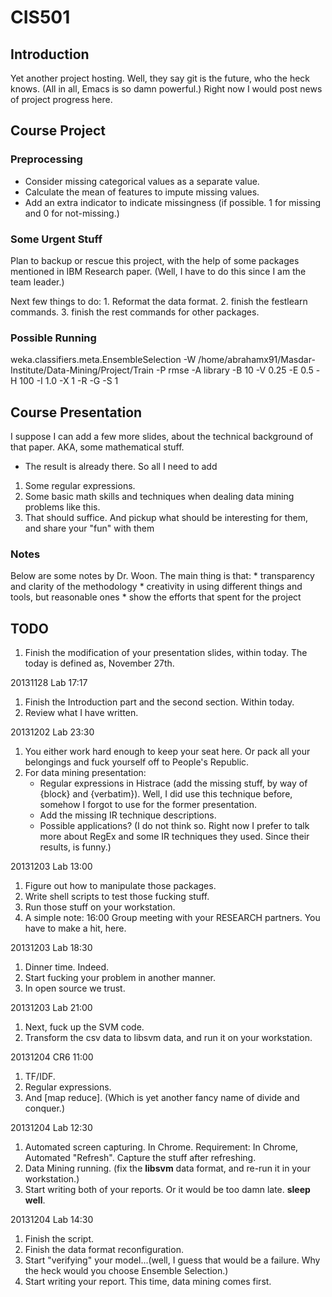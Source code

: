 CIS501
======

## Introduction ##
Yet another project hosting. Well, they say git is the future, who the
heck knows. (All in all, Emacs is so damn powerful.)
Right now I would post news of project progress here.

## Course Project ##

### Preprocessing ###
* Consider missing categorical values as a separate value.
* Calculate the mean of features to impute missing values.
* Add an extra indicator to indicate missingness (if possible. 1 for
  missing and 0 for not-missing.)

### Some Urgent Stuff ###
Plan to backup or rescue this project, with the help of some packages
mentioned in IBM Research paper. (Well, I have to do this since I am
the team leader.)

Next few things to do:
    1. Reformat the data format.
    2. finish the festlearn commands.
    3. finish the rest commands for other packages.

### Possible Running ###
weka.classifiers.meta.EnsembleSelection -W /home/abrahamx91/Masdar-Institute/Data-Mining/Project/Train -P rmse -A library -B 10 -V 0.25 -E 0.5 -H 100 -I 1.0 -X 1 -R -G -S 1

## Course Presentation ##
I suppose I can add a few more slides, about the technical background
of that paper. AKA, some mathematical stuff.

* The result is already there. So all I need to add
1. Some regular expressions.
2. Some basic math skills and techniques when dealing data mining
problems like this.
3. That should suffice. And pickup what should be interesting for
them, and share your "fun" with them

### Notes ###
Below are some notes by Dr. Woon.
The main thing is that:
    * transparency and clarity of the methodology
    * creativity in using different things and tools, but reasonable ones
    * show the efforts that spent for the project


## TODO ##
1. Finish the modification of your presentation slides, within
   today. The today is defined as, November 27th.

20131128 Lab 17:17
1. Finish the Introduction part and the second section. Within today.
2. Review what I have written.

20131202 Lab 23:30
1. You either work hard enough to keep your seat here. Or pack
       all your belongings and fuck yourself off to People's
       Republic.
2. For data mining presentation:
    * Regular expressions in Histrace (add the missing stuff,
      by way of {block} and {verbatim}). Well, I did use this
      technique before, somehow I forgot to use for the former
      presentation.
    * Add the missing IR technique descriptions.
    * Possible applications? (I do not think so. Right now I
      prefer to talk more about RegEx and some IR techniques
      they used. Since their results, is funny.)
    
20131203 Lab 13:00
1. Figure out how to manipulate those packages.
2. Write shell scripts to test those fucking stuff.
3. Run those stuff on your workstation.
4. A simple note: 16:00 Group meeting with your RESEARCH
   partners. You have to make a hit, here.

20131203 Lab 18:30
1. Dinner time. Indeed.
2. Start fucking your problem in another manner.
3. In open source we trust.

20131203 Lab 21:00
1. Next, fuck up the SVM code.
2. Transform the csv data to libsvm data, and run it on your
   workstation. 

20131204 CR6 11:00
1. TF/IDF.
2. Regular expressions.
3. And [map reduce]. (Which is yet another fancy name of divide and
   conquer.)

20131204 Lab 12:30
1. Automated screen capturing. In Chrome.
   Requirement: In Chrome, Automated "Refresh".
   Capture the stuff after refreshing.
2. Data Mining running. (fix the **libsvm** data format, and re-run it
in your workstation.)
3. Start writing both of your reports. Or it would be too damn
   late. **sleep well**.

20131204 Lab 14:30
1. Finish the script.
2. Finish the data format reconfiguration.
3. Start "verifying" your model...(well, I guess that would be a
   failure. Why the heck would you choose Ensemble Selection.)
4. Start writing your report. This time, data mining comes first.

